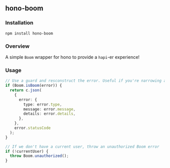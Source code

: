 ## hono-boom

### Installation

```
npm install hono-boom
```

### Overview

A simple `Boom` wrapper for hono to provide a `hapi`-er experience!

### Usage

```ts
// Use a guard and resconstruct the error. Useful if you're narrowing against multiple error types like ZodError, FetchError, etc.
if (Boom.isBoom(error)) {
  return c.json(
    {
      error: {
        type: error.type,
        message: error.message,
        details: error.details,
      },
    },
    error.statusCode
  );
}

// If we don't have a current user, throw an unauthorized Boom error
if (!currentUser) {
  throw Boom.unauthorized();
}
```
